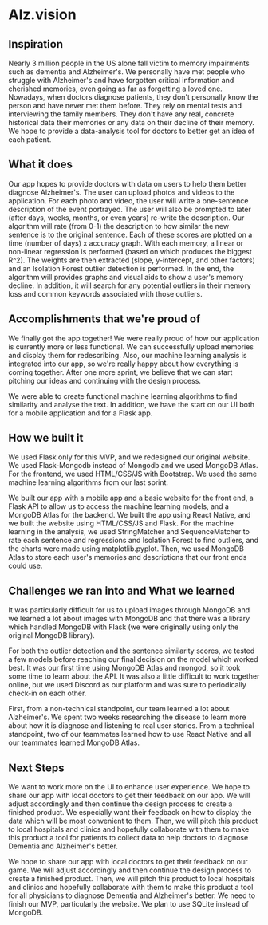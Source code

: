 # Alz.vision

## Inspiration
Nearly 3 million people in the US alone fall victim to memory impairments such as dementia and Alzheimer's. We personally have met people who struggle with Alzheimer's and have forgotten critical information and cherished memories, even going as far as forgetting a loved one.<br>
Nowadays, when doctors diagnose patients, they don't personally know the person and have never met them before. They rely on mental tests and interviewing the family members. They don't have any real, concrete historical data their memories or any data on their decline of their memory. We hope to provide a data-analysis tool for doctors to better get an idea of each patient.

## What it does
Our app hopes to provide doctors with data on users to help them better diagnose Alzheimer's. The user can upload photos and videos to the application. For each photo and video, the user will write a one-sentence description of the event portrayed. The user will also be prompted to later (after days, weeks, months, or even years) re-write the description. Our algorithm will rate (from 0-1) the description to how similar the new sentence is to the original sentence. Each of these scores are plotted on a time (number of days) x accuracy graph. With each memory, a linear or non-linear regression is performed (based on which produces the biggest R^2). The weights are then extracted (slope, y-intercept, and other factors) and an Isolation Forest outlier detection is performed. In the end, the algorithm will provides graphs and visual aids to show a user's memory decline. In addition, it will search for any potential outliers in their memory loss and common keywords associated with those outliers.

## Accomplishments that we're proud of
We finally got the app together! We were really proud of how our application is currently more or less functional. We can successfully upload memories and display them for redescribing. Also, our machine learning analysis is integrated into our app, so we're really happy about how everything is coming together. After one more sprint, we believe that we can start pitching our ideas and continuing with the design process.

We were able to create functional machine learning algorithms to find similarity and analyse the text. In addition, we have the start on our UI both for a mobile application and for a Flask app.

## How we built it
We used Flask only for this MVP, and we redesigned our original website. We used Flask-Mongodb instead of Mongodb and we used MongoDB Atlas. For the frontend, we used HTML/CSS/JS with Bootstrap. We used the same machine learning algorithms from our last sprint. 

We built our app with a mobile app and a basic website for the front end, a Flask API to allow us to access the machine learning models, and a MongoDB Atlas for the backend. We built the app using React Native, and we built the website using HTML/CSS/JS and Flask. For the machine learning in the analysis, we used StringMatcher and SequenceMatcher to rate each sentence and regressions and Isolation Forest to find outliers, and the charts were made using matplotlib.pyplot. Then, we used MongoDB Atlas to store each user's memories and descriptions that our front ends could use. 

## Challenges we ran into and What we learned
It was particularly difficult for us to upload images through MongoDB and we learned a lot about images with MongoDB and that there was a library which handled MongoDB with Flask (we were originally using only the original MongoDB library).

For both the outlier detection and the sentence similarity scores, we tested a few models before reaching our final decision on the model which worked best. It was our first time using MongoDB Atlas and mongod, so it took some time to learn about the API. It was also a little difficult to work together online, but we used Discord as our platform and was sure to periodically check-in on each other.

First, from a non-technical standpoint, our team learned a lot about Alzheimer's. We spent two weeks researching the disease to learn more about how it is diagnose and listening to real user stories. From a technical standpoint, two of our teammates learned how to use React Native and all our teammates learned MongoDB Atlas. 

## Next Steps
We want to work more on the UI to enhance user experience. We hope to share our app with local doctors to get their feedback on our app. We will adjust accordingly and then continue the design process to create a finished product. We especially want their feedback on how to display the data which will be most convenient to them. Then, we will pitch this product to local hospitals and clinics and hopefully collaborate with them to make this product a tool for patients to collect data to help doctors to diagnose Dementia and Alzheimer's better.

We hope to share our app with local doctors to get their feedback on our game. We will adjust accordingly and then continue the design process to create a finished product. Then, we will pitch this product to local hospitals and clinics and hopefully collaborate with them to make this product a tool for all physicians to diagnose Dementia and Alzheimer's better.
We need to finish our MVP, particularly the website. We plan to use SQLite instead of MongoDB. 
